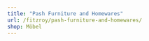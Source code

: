 ```yaml
---
title: "Pash Furniture and Homewares"
url: /fitzroy/pash-furniture-and-homewares/
shop: Möbel
---
```

